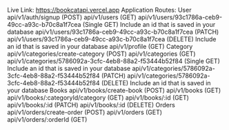 Live Link: https://bookcatapi.vercel.app
Application Routes:
User
api/v1/auth/signup (POST)
api/v1/users (GET)
api/v1/users/93c1786a-ceb9-49cc-a93c-b70c8a1f7cea (Single GET) Include an id that is saved in your database
api/v1/users/93c1786a-ceb9-49cc-a93c-b70c8a1f7cea (PATCH)
api/v1/users/93c1786a-ceb9-49cc-a93c-b70c8a1f7cea (DELETE) Include an id that is saved in your database
api/v1/profile (GET)
Category
api/v1/categories/create-category (POST)
api/v1/categories (GET)
api/v1/categories/5786092a-3cfc-4eb8-88a2-f53444b52f84 (Single GET) Include an id that is saved in your database
api/v1/categories/5786092a-3cfc-4eb8-88a2-f53444b52f84 (PATCH)
api/v1/categories/5786092a-3cfc-4eb8-88a2-f53444b52f84 (DELETE) Include an id that is saved in your database
Books
api/v1/books/create-book (POST)
api/v1/books (GET)
api/v1/books/:categoryId/category (GET)
api/v1/books/:id (GET)
api/v1/books/:id (PATCH)
api/v1/books/:id (DELETE)
Orders
api/v1/orders/create-order (POST)
api/v1/orders (GET)
api/v1/orders/:orderId (GET)